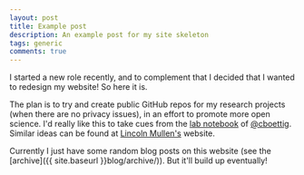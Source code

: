 ```yaml
---
layout: post
title: Example post
description: An example post for my site skeleton
tags: generic
comments: true
---
```


I started a new role recently, and to complement that I decided that I wanted to
redesign my website! So here it is.

The plan is to try and create public GitHub repos for my research projects (when
there are no privacy issues), in an effort to promote more open science. I'd
really like this to take cues from the
[lab notebook](http://www.carlboettiger.info/2012/09/28/Welcome-to-my-lab-notebook.html)
of <a href="https://github.com/cboettig/"><i class="fa
fa-github"></i>@cboettig</a>. Similar ideas can be found at
[Lincoln Mullen's](http://lincolnmullen.com/) website.

Currently I just have some random blog posts on this website (see the
[archive]({{ site.baseurl }}blog/archive/)). But it'll build up eventually!
